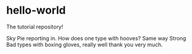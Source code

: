 # hello-world
The tutorial repository!

Sky Pie reporting in.  How does one type with hooves?  Same way Strong Bad types with boxing gloves, really well thank you very much.

